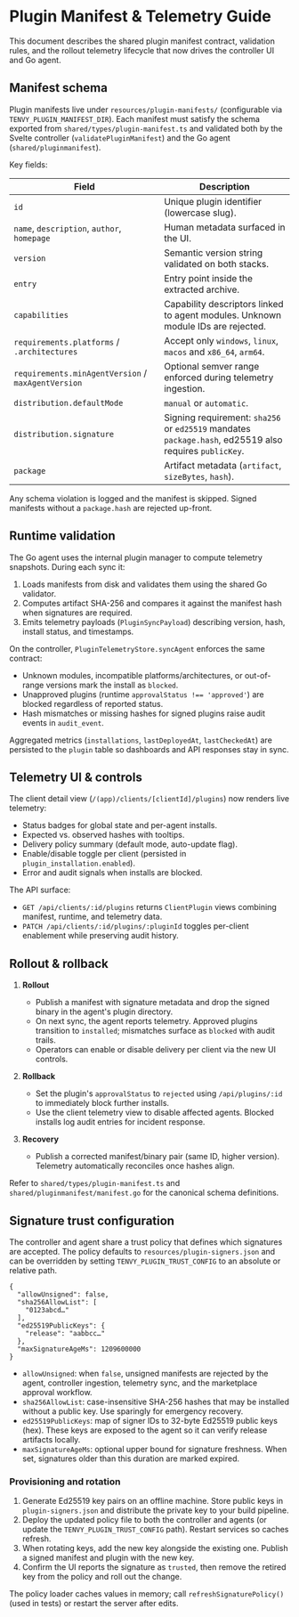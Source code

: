 # Plugin Manifest & Telemetry Guide

This document describes the shared plugin manifest contract, validation rules, and the rollout telemetry lifecycle that now drives the controller UI and Go agent.

## Manifest schema

Plugin manifests live under `resources/plugin-manifests/` (configurable via `TENVY_PLUGIN_MANIFEST_DIR`). Each manifest must satisfy the schema exported from `shared/types/plugin-manifest.ts` and validated both by the Svelte controller (`validatePluginManifest`) and the Go agent (`shared/pluginmanifest`).

Key fields:

| Field | Description |
| --- | --- |
| `id` | Unique plugin identifier (lowercase slug). |
| `name`, `description`, `author`, `homepage` | Human metadata surfaced in the UI. |
| `version` | Semantic version string validated on both stacks. |
| `entry` | Entry point inside the extracted archive. |
| `capabilities` | Capability descriptors linked to agent modules. Unknown module IDs are rejected. |
| `requirements.platforms` / `.architectures` | Accept only `windows`, `linux`, `macos` and `x86_64`, `arm64`. |
| `requirements.minAgentVersion` / `maxAgentVersion` | Optional semver range enforced during telemetry ingestion. |
| `distribution.defaultMode` | `manual` or `automatic`. |
| `distribution.signature` | Signing requirement: `sha256` or `ed25519` mandates `package.hash`, ed25519 also requires `publicKey`. |
| `package` | Artifact metadata (`artifact`, `sizeBytes`, `hash`). |

Any schema violation is logged and the manifest is skipped. Signed manifests without a `package.hash` are rejected up-front.

## Runtime validation

The Go agent uses the internal plugin manager to compute telemetry snapshots. During each sync it:

1. Loads manifests from disk and validates them using the shared Go validator.
2. Computes artifact SHA-256 and compares it against the manifest hash when signatures are required.
3. Emits telemetry payloads (`PluginSyncPayload`) describing version, hash, install status, and timestamps.

On the controller, `PluginTelemetryStore.syncAgent` enforces the same contract:

- Unknown modules, incompatible platforms/architectures, or out-of-range versions mark the install as `blocked`.
- Unapproved plugins (runtime `approvalStatus !== 'approved'`) are blocked regardless of reported status.
- Hash mismatches or missing hashes for signed plugins raise audit events in `audit_event`.

Aggregated metrics (`installations`, `lastDeployedAt`, `lastCheckedAt`) are persisted to the `plugin` table so dashboards and API responses stay in sync.

## Telemetry UI & controls

The client detail view (`/(app)/clients/[clientId]/plugins`) now renders live telemetry:

- Status badges for global state and per-agent installs.
- Expected vs. observed hashes with tooltips.
- Delivery policy summary (default mode, auto-update flag).
- Enable/disable toggle per client (persisted in `plugin_installation.enabled`).
- Error and audit signals when installs are blocked.

The API surface:

- `GET /api/clients/:id/plugins` returns `ClientPlugin` views combining manifest, runtime, and telemetry data.
- `PATCH /api/clients/:id/plugins/:pluginId` toggles per-client enablement while preserving audit history.

## Rollout & rollback

1. **Rollout**
   - Publish a manifest with signature metadata and drop the signed binary in the agent's plugin directory.
   - On next sync, the agent reports telemetry. Approved plugins transition to `installed`; mismatches surface as `blocked` with audit trails.
   - Operators can enable or disable delivery per client via the new UI controls.

2. **Rollback**
   - Set the plugin's `approvalStatus` to `rejected` using `/api/plugins/:id` to immediately block further installs.
   - Use the client telemetry view to disable affected agents. Blocked installs log audit entries for incident response.

3. **Recovery**
   - Publish a corrected manifest/binary pair (same ID, higher version). Telemetry automatically reconciles once hashes align.

Refer to `shared/types/plugin-manifest.ts` and `shared/pluginmanifest/manifest.go` for the canonical schema definitions.

## Signature trust configuration

The controller and agent share a trust policy that defines which signatures are accepted. The policy defaults to
`resources/plugin-signers.json` and can be overridden by setting `TENVY_PLUGIN_TRUST_CONFIG` to an absolute or relative path.

```jsonc
{
  "allowUnsigned": false,
  "sha256AllowList": [
    "0123abcd…"
  ],
  "ed25519PublicKeys": {
    "release": "aabbcc…"
  },
  "maxSignatureAgeMs": 1209600000
}
```

- `allowUnsigned`: when `false`, unsigned manifests are rejected by the agent, controller ingestion, telemetry sync, and the
  marketplace approval workflow.
- `sha256AllowList`: case-insensitive SHA-256 hashes that may be installed without a public key. Use sparingly for emergency
  recovery.
- `ed25519PublicKeys`: map of signer IDs to 32-byte Ed25519 public keys (hex). These keys are exposed to the agent so it can
  verify release artifacts locally.
- `maxSignatureAgeMs`: optional upper bound for signature freshness. When set, signatures older than this duration are marked
  expired.

### Provisioning and rotation

1. Generate Ed25519 key pairs on an offline machine. Store public keys in `plugin-signers.json` and distribute the private key
   to your build pipeline.
2. Deploy the updated policy file to both the controller and agents (or update the `TENVY_PLUGIN_TRUST_CONFIG` path). Restart
   services so caches refresh.
3. When rotating keys, add the new key alongside the existing one. Publish a signed manifest and plugin with the new key.
4. Confirm the UI reports the signature as `trusted`, then remove the retired key from the policy and roll out the change.

The policy loader caches values in memory; call `refreshSignaturePolicy()` (used in tests) or restart the server after edits.
